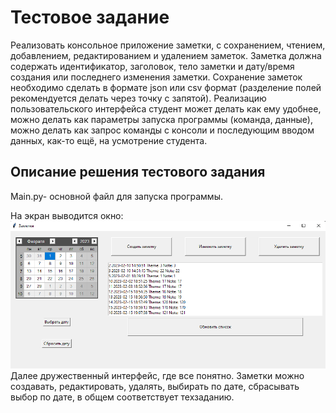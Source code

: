 # Тестовое задание

Реализовать консольное приложение заметки, с сохранением, чтением,
добавлением, редактированием и удалением заметок. Заметка должна
содержать идентификатор, заголовок, тело заметки и дату/время создания
или последнего изменения заметки. Сохранение заметок необходимо сделать
в формате json или csv формат (разделение полей рекомендуется делать через
точку с запятой).
Реализацию пользовательского интерфейса студент может
делать как ему удобнее, можно делать как параметры запуска программы
(команда, данные), можно делать как запрос команды с консоли и
последующим вводом данных, как-то ещё, на усмотрение студента.

## Описание решения тестового задания

Main.py- основной файл для запуска программы.

На экран выводится окно:
![основная картинка](image.png)
Далее дружественный интерфейс, где все понятно. Заметки можно создавать, редактировать, удалять, выбирать по дате, сбрасывать выбор по дате, в общем соответствует техзаданию.
